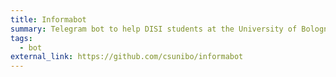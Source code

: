 ```yaml
---
title: Informabot
summary: Telegram bot to help DISI students at the University of Bologna.
tags:
  - bot
external_link: https://github.com/csunibo/informabot
---
```

